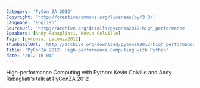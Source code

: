 ```yaml
---
Category: 'PyCon ZA 2012'
Copyright: 'http://creativecommons.org/licenses/by/3.0/'
Language: 'English'
SourceUrl: 'http://archive.org/details/pyconza2012-high_performance'
Speakers: [Andy Rabagliati, Kevin Colville]
Tags: [pyconza, pyconza2012]
ThumbnailUrl: 'http://archive.org/download/pyconza2012-high_performance/pyconza2012-high_performance.thumbs/PYCONZ-CASPIA-KEVINC-HIGH-P_000005.jpg'
Title: 'PyConZA 2012: High-performance Computing with Python'
date: '2012-10-04'
---
```

High-performance Computing with Python: Kevin Colville and Andy Rabagliati's talk at PyConZA 2012